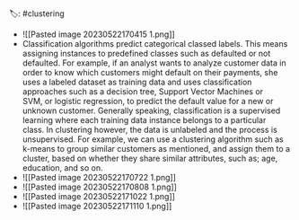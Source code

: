 🏷️: #clustering

- ![[Pasted image 20230522170415 1.png]]
- Classification algorithms predict categorical classed labels. This means assigning instances to predefined classes such as defaulted or not defaulted. For example, if an analyst wants to analyze customer data in order to know which customers might default on their payments, she uses a labeled dataset as training data and uses classification approaches such as a decision tree, Support Vector Machines or SVM, or logistic regression, to predict the default value for a new or unknown customer. Generally speaking, classification is a supervised learning where each training data instance belongs to a particular class. In clustering however, the data is unlabeled and the process is unsupervised. For example, we can use a clustering algorithm such as k-means to group similar customers as mentioned, and assign them to a cluster, based on whether they share similar attributes, such as; age, education, and so on.
- ![[Pasted image 20230522170722 1.png]]
- ![[Pasted image 20230522170808 1.png]]
- ![[Pasted image 20230522171022 1.png]]
- ![[Pasted image 20230522171110 1.png]]